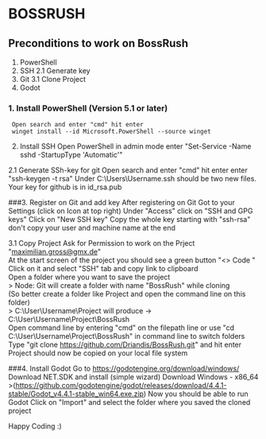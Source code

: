 # BOSSRUSH

 ## Preconditions to work on BossRush
  
  1. PowerShell
  2. SSH
    2.1 Generate key   
  3. Git
    3.1 Clone Project 
  4. Godot

### 1. Install PowerShell (Version 5.1 or later)
     Open search and enter "cmd" hit enter 
     winget install --id Microsoft.PowerShell --source winget

  2. Install SSH
     Open PowerShell in admin mode
     enter "Set-Service -Name sshd -StartupType 'Automatic'"

 2.1  Generate SSh-key for git
       Open search and enter "cmd" hit enter
       enter "ssh-keygen -t rsa"
       Under  C:\Users\Username\.ssh should be two new files. Your key for github is in id_rsa.pub
    
###3. Register on Git and add key
   After registering on Git
   Got to your Settings (click on Icon at top right)
   Under "Access" click on "SSH and GPG keys"
   Click on "New SSH key"
   Copy the whole key starting with "ssh-rsa" don't copy your user and machine name at the end
 
 3.1 Copy Project
     Ask for Permission to work on the Prject "maximilian.gross@gmx.de" <br/>
     At the start screen of the project you should see a green button "<> Code " <br/>
     Click on it and select "SSH" tab and copy link to clipboard <br/>
     Open a folder where you want to save the project <br/>
      > Node: Git will create a folder with name "BossRush" while cloning <br/> (So better create a folder like Project and open the command line on this folder) <br/>
      > C:\User\Username\Project will produce -> C:\User\Username\Project\BossRush <br/>
     Open command line by entering "cmd" on the filepath line or use "cd C:\User\Username\Project\BossRush" in command line to switch folders <br/>
     Type "git clone https://github.com/Driandis/BossRush.git" and hit enter <br/>
     Project should now be copied on your local file system <br/>

###4. Install Godot
   Go to https://godotengine.org/download/windows/
   Download NET.SDK and install (simple wizard)
   Download Windows - x86_64 
     >(https://github.com/godotengine/godot/releases/download/4.4.1-stable/Godot_v4.4.1-stable_win64.exe.zip)
   Now you should be able to run Godot
   Click on "Import" and select the folder where you saved the cloned project

Happy Coding :)
   

